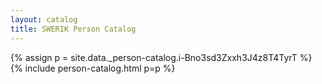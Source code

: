```yaml
---
layout: catalog
title: SWERIK Person Catalog
---
```

{% assign p = site.data._person-catalog.i-Bno3sd3Zxxh3J4z8T4TyrT %}
{% include person-catalog.html p=p %}


